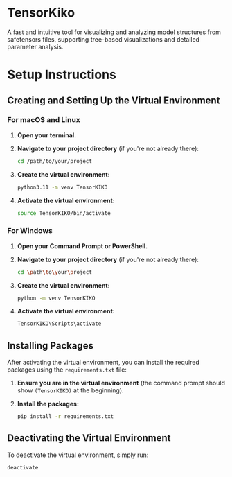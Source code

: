 # TensorKiko

A fast and intuitive tool for visualizing and analyzing model structures from safetensors files, supporting tree-based visualizations and detailed parameter analysis.

# Setup Instructions

## Creating and Setting Up the Virtual Environment

### For macOS and Linux

1. **Open your terminal.**

2. **Navigate to your project directory** (if you're not already there):

   ```bash
   cd /path/to/your/project
   ```

3. **Create the virtual environment:**

   ```bash
   python3.11 -m venv TensorKIKO
   ```

4. **Activate the virtual environment:**
   ```bash
   source TensorKIKO/bin/activate
   ```

### For Windows

1. **Open your Command Prompt or PowerShell.**

2. **Navigate to your project directory** (if you're not already there):

   ```bash
   cd \path\to\your\project
   ```

3. **Create the virtual environment:**

   ```bash
   python -m venv TensorKIKO
   ```

4. **Activate the virtual environment:**
   ```bash
   TensorKIKO\Scripts\activate
   ```

## Installing Packages

After activating the virtual environment, you can install the required packages using the `requirements.txt` file:

1. **Ensure you are in the virtual environment** (the command prompt should show `(TensorKIKO)` at the beginning).

2. **Install the packages:**
   ```bash
   pip install -r requirements.txt
   ```

## Deactivating the Virtual Environment

To deactivate the virtual environment, simply run:

```bash
deactivate
```
